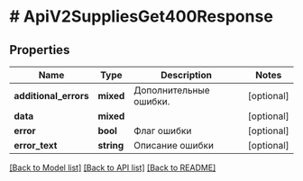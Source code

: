 # # ApiV2SuppliesGet400Response

## Properties

Name | Type | Description | Notes
------------ | ------------- | ------------- | -------------
**additional_errors** | **mixed** | Дополнительные ошибки. | [optional]
**data** | **mixed** |  | [optional]
**error** | **bool** | Флаг ошибки | [optional]
**error_text** | **string** | Описание ошибки | [optional]

[[Back to Model list]](../../README.md#models) [[Back to API list]](../../README.md#endpoints) [[Back to README]](../../README.md)
